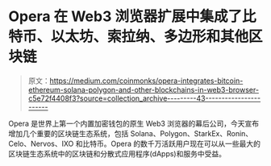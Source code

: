 # Opera 在 Web3 浏览器扩展中集成了比特币、以太坊、索拉纳、多边形和其他区块链

> 原文：<https://medium.com/coinmonks/opera-integrates-bitcoin-ethereum-solana-polygon-and-other-blockchains-in-web3-browser-c5e72f4408f3?source=collection_archive---------43----------------------->

Opera 是世界上第一个内置加密钱包的原生 Web3 浏览器的幕后公司，今天宣布增加几个重要的区块链生态系统，包括 Solana、Polygon、StarkEx、Ronin、Celo、Nervos、IXO 和比特币。Opera 的数千万活跃用户现在可以从一些最大的区块链生态系统中的区块链和分散式应用程序(dApps)和服务中受益。